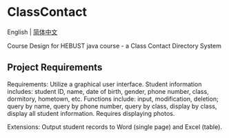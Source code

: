# ClassContact
English | [简体中文](./README_zh-CN.md)

Course Design for HEBUST java course - a Class Contact Directory System
## Project Requirements
Requirements:
Utilize a graphical user interface. Student information includes: student ID, name, date of birth, gender, phone number, class, dormitory, hometown, etc. Functions include: input, modification, deletion; query by name, query by phone number, query by class, display by class, display all student information. Requires displaying photos.

Extensions:
Output student records to Word (single page) and Excel (table).
